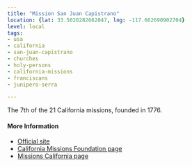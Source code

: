 ```yaml
---
title: "Mission San Juan Capistrano"
location: {lat: 33.5020282662047, lng: -117.662690902704}
level: local
tags:
- usa
- california
- san-juan-capistrano
- churches
- holy-persons
- california-missions
- franciscans
- junipero-serra

---
```



The 7th of the 21 California missions, founded in 1776.

#### More Information

* [Official site](http://www.missionsjc.com/)
* [California Missions Foundation page](https://californiamissionsfoundation.org/mission-san-juan-capistrano/)
* [Missions California page](https://www.missionscalifornia.com/missions/san-juan-capistrano/)





